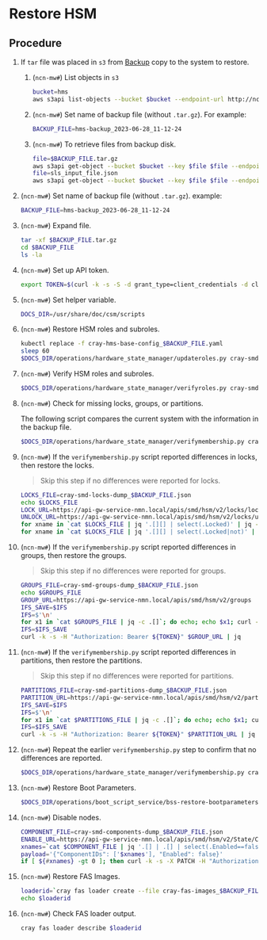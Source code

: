 # Restore HSM

## Procedure

1. If `tar` file was placed in `s3` from [Backup](Backup_HMS.md) copy to the system to restore.

    1. (`ncn-mw#`) List objects in `s3`

        ```bash
        bucket=hms
        aws s3api list-objects --bucket $bucket --endpoint-url http://ncn-m001.nmn:8000
        ```

    1. (`ncn-mw#`) Set name of backup file (without `.tar.gz`). For example:

        ```bash
        BACKUP_FILE=hms-backup_2023-06-28_11-12-24
        ```

    1. (`ncn-mw#`) To retrieve files from backup disk.

        ```bash
        file=$BACKUP_FILE.tar.gz
        aws s3api get-object --bucket $bucket --key $file $file --endpoint-url http://ncn-m001.nmn:8000
        file=sls_input_file.json
        aws s3api get-object --bucket $bucket --key $file $file --endpoint-url http://ncn-m001.nmn:8000
        ```

1. (`ncn-mw#`) Set name of backup file (without `.tar.gz`). example:

    ```bash
    BACKUP_FILE=hms-backup_2023-06-28_11-12-24
    ```

1. (`ncn-mw#`) Expand file.

    ```bash
    tar -xf $BACKUP_FILE.tar.gz
    cd $BACKUP_FILE
    ls -la
    ```

1. (`ncn-mw#`) Set up API token.

    ```bash
    export TOKEN=$(curl -k -s -S -d grant_type=client_credentials -d client_id=admin-client -d client_secret=$(kubectl get secrets admin-client-auth -o jsonpath='{.data.client-secret}' | base64 -d) https://api-gw-service-nmn.local/keycloak/realms/shasta/protocol/openid-connect/token | jq -r '.access_token')
    ```

1. (`ncn-mw#`) Set helper variable.

    ```bash
    DOCS_DIR=/usr/share/doc/csm/scripts
    ```

1. (`ncn-mw#`) Restore HSM roles and subroles.

    ```bash
    kubectl replace -f cray-hms-base-config_$BACKUP_FILE.yaml
    sleep 60
    $DOCS_DIR/operations/hardware_state_manager/updateroles.py cray-smd-components-dump_$BACKUP_FILE.json
    ```

1. (`ncn-mw#`) Verify HSM roles and subroles.

    ```bash
    $DOCS_DIR/operations/hardware_state_manager/verifyroles.py cray-smd-components-dump_$BACKUP_FILE.json
    ```

1. (`ncn-mw#`) Check for missing locks, groups, or partitions.

    The following script compares the current system with the information in the backup file.

    ```bash
    $DOCS_DIR/operations/hardware_state_manager/verifymembership.py cray-smd-memberships-dump_$BACKUP_FILE.json
    ```

1. (`ncn-mw#`) If the `verifymembership.py` script reported differences in locks, then restore the locks.

    > Skip this step if no differences were reported for locks.

    ```bash
    LOCKS_FILE=cray-smd-locks-dump_$BACKUP_FILE.json
    echo $LOCKS_FILE
    LOCK_URL=https://api-gw-service-nmn.local/apis/smd/hsm/v2/locks/lock
    UNLOCK_URL=https://api-gw-service-nmn.local/apis/smd/hsm/v2/locks/unlock
    for xname in `cat $LOCKS_FILE | jq '.[][] | select(.Locked)' | jq -r .ID`; do echo; echo $xname; curl -k -s -H "Authorization: Bearer ${TOKEN}" --header "Content-Type: application/json" -d '{"ComponentIDs":["'$xname'"], "Verify":false}' $LOCK_URL; done
    for xname in `cat $LOCKS_FILE | jq '.[][] | select(.Locked|not)' | jq -r .ID`; do echo; echo $xname; curl -k -s -H "Authorization: Bearer ${TOKEN}" --header "Content-Type: application/json" -d '{"ComponentIDs":["'$xname'"], "Verify":false}' $UNLOCK_URL; done
    ```

1. (`ncn-mw#`) If the `verifymembership.py` script reported differences in groups, then restore the groups.

    > Skip this step if no differences were reported for groups.

    ```bash
    GROUPS_FILE=cray-smd-groups-dump_$BACKUP_FILE.json
    echo $GROUPS_FILE
    GROUP_URL=https://api-gw-service-nmn.local/apis/smd/hsm/v2/groups
    IFS_SAVE=$IFS
    IFS=$'\n'
    for x1 in `cat $GROUPS_FILE | jq -c .[]`; do echo; echo $x1; curl -k -s -H "Authorization: Bearer ${TOKEN}" --header "Content-Type: application/json" -d "$x1" $GROUP_URL; done
    IFS=$IFS_SAVE
    curl -k -s -H "Authorization: Bearer ${TOKEN}" $GROUP_URL | jq
    ```

1. (`ncn-mw#`) If the `verifymembership.py` script reported differences in partitions, then restore the partitions.

    > Skip this step if no differences were reported for partitions.

    ```bash
    PARTITIONS_FILE=cray-smd-partitions-dump_$BACKUP_FILE.json
    PARTITION_URL=https://api-gw-service-nmn.local/apis/smd/hsm/v2/partitions
    IFS_SAVE=$IFS
    IFS=$'\n'
    for x1 in `cat $PARTITIONS_FILE | jq -c .[]`; do echo; echo $x1; curl -k -s -H "Authorization: Bearer ${TOKEN}" --header "Content-Type: application/json" -d "$x1" $PARTITION_URL;  done
    IFS=$IFS_SAVE
    curl -k -s -H "Authorization: Bearer ${TOKEN}" $PARTITION_URL | jq
    ```

1. (`ncn-mw#`) Repeat the earlier `verifymembership.py` step to confirm that no differences are reported.

    ```bash
    $DOCS_DIR/operations/hardware_state_manager/verifymembership.py cray-smd-memberships-dump_$BACKUP_FILE.json
    ```

1. (`ncn-mw#`) Restore Boot Parameters.

    ```bash
    $DOCS_DIR/operations/boot_script_service/bss-restore-bootparameters.sh cray-bss-boot-parameters-dump_$BACKUP_FILE.json
    ```

1. (`ncn-mw#`) Disable nodes.

    ```bash
    COMPONENT_FILE=cray-smd-components-dump_$BACKUP_FILE.json
    ENABLE_URL=https://api-gw-service-nmn.local/apis/smd/hsm/v2/State/Components/BulkEnabled
    xnames=`cat $COMPONENT_FILE | jq '.[] | .[] | select(.Enabled==false)' | jq .ID | paste -sd, -`
    payload='{"ComponentIDs": ['$xnames'], "Enabled": false}'
    if [ ${#xnames} -gt 0 ]; then curl -k -s -X PATCH -H "Authorization: Bearer ${TOKEN}" --header "Content-Type: application/json" -d $payload $ENABLE_URL; echo $xnames; fi
    ```

1. (`ncn-mw#`) Restore FAS Images.

    ```bash
    loaderid=`cray fas loader create --file cray-fas-images_$BACKUP_FILE.zip --format json | jq .loaderRunID`
    echo $loaderid
    ```

1. (`ncn-mw#`) Check FAS loader output.

    ```bash
    cray fas loader describe $loaderid
    ```
